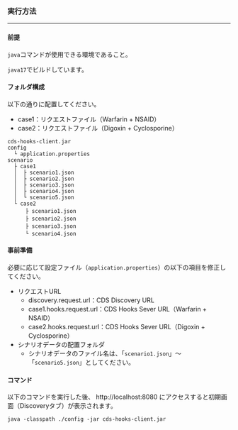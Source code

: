 ### 実行方法

---

#### 前提

`java`コマンドが使用できる環境であること。

`java17`でビルドしています。

#### フォルダ構成

以下の通りに配置してください。

- case1：リクエストファイル（Warfarin + NSAID）
- case2：リクエストファイル（Digoxin + Cyclosporine）

```
cds-hooks-client.jar
config
  └ application.properties
scenario
  ├ case1
  │  ├ scenario1.json
  │  ├ scenario2.json
  │  ├ scenario3.json
  │  ├ scenario4.json
  │  └ scenario5.json
  └ case2
  　  ├ scenario1.json
  　  ├ scenario2.json
  　  ├ scenario3.json
  　  └ scenario4.json

```

#### 事前準備

必要に応じて設定ファイル（`application.properties`）の以下の項目を修正してください。

- リクエストURL
  - discovery.request.url：CDS Discovery URL
  - case1.hooks.request.url：CDS Hooks Sever URL（Warfarin + NSAID）
  - case2.hooks.request.url：CDS Hooks Sever URL（Digoxin + Cyclosporine）
- シナリオデータの配置フォルダ
  - シナリオデータのファイル名は、「`scenario1.json`」～「`scenario5.json`」としてください。

#### コマンド

以下のコマンドを実行した後、 http://localhost:8080 にアクセスすると初期画面（Discoveryタブ）が表示されます。

```
java -classpath ./config -jar cds-hooks-client.jar
```

